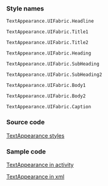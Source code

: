 ### Style names

`TextAppearance.UIFabric.Headline`

`TextAppearance.UIFabric.Title1`

`TextAppearance.UIFabric.Title2`

`TextAppearance.UIFabric.Heading`

`TextAppearance.UIFabric.SubHeading`

`TextAppearance.UIFabric.SubHeading2`

`TextAppearance.UIFabric.Body1`

`TextAppearance.UIFabric.Body2`

`TextAppearance.UIFabric.Caption`

### Source code

[TextAppearance styles](https://github.com/OfficeDev/ui-fabric-android/blob/master/OfficeUIFabric/src/main/res/values/styles_font.xml)

### Sample code

[TextAppearance in activity](https://github.com/OfficeDev/ui-fabric-android/blob/master/OfficeUIFabric.Demo/src/main/java/com/microsoft/officeuifabricdemo/demos/TypographyActivity.kt)

[TextAppearance in xml](https://github.com/OfficeDev/ui-fabric-android/blob/master/OfficeUIFabric.Demo/src/main/res/layout/activity_typography.xml)
